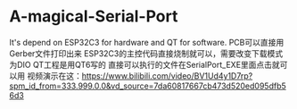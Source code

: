 # A-magical-Serial-Port
It's depend on ESP32C3 for hardware and  QT for software.
PCB可以直接用Gerber文件打印出来
ESP32C3的主控代码直接烧制就可以，需要改变下载模式为DIO
QT工程是用QT6写的
直接可以执行的文件在SerialPort_EXE里面点击就可以用
视频演示在这：https://www.bilibili.com/video/BV1Ud4y1D7rp?spm_id_from=333.999.0.0&vd_source=7da60817667cb473d520ed095dfb56d3
